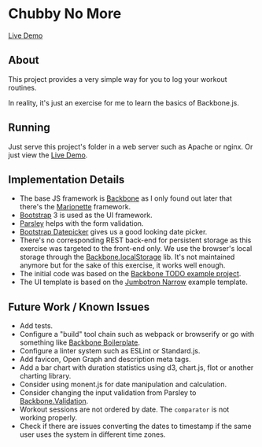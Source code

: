 # Chubby No More

[Live Demo](https://tiagoalves.github.io/chubby-no-more/)

## About

This project provides a very simple way for you to log your workout routines.

In reality, it's just an exercise for me to learn the basics of Backbone.js.

## Running

Just serve this project's folder in a web server such as Apache or nginx. Or just view the [Live Demo](https://tiagoalves.github.io/chubby-no-more/).

## Implementation Details

* The base JS framework is [Backbone](http://backbonejs.org/) as I only found out later that there's the [Marionette](http://marionettejs.com/) framework.
* [Bootstrap](http://getbootstrap.com/) 3 is used as the UI framework.
* [Parsley](http://parsleyjs.org/) helps with the form validation.
* [Bootstrap Datepicker](https://github.com/eternicode/bootstrap-datepicker) gives us a good looking date picker.
* There's no corresponding REST back-end for persistent storage as this exercise was targeted to the front-end only. We use the browser's local storage through the [Backbone.localStorage](https://github.com/jeromegn/Backbone.localStorage) lib. It's not maintained anymore but for the sake of this exercise, it works well enough.
* The initial code was based on the [Backbone TODO example project](http://backbonejs.org/examples/todos/index.html).
* The UI template is based on the [Jumbotron Narrow](https://getbootstrap.com/examples/jumbotron-narrow/) example template.

## Future Work / Known Issues

* Add tests.
* Configure a "build" tool chain such as webpack or browserify or go with something like [Backbone Boilerplate](https://github.com/tbranyen/backbone-boilerplate).
* Configure a linter system such as ESLint or Standard.js.
* Add favicon, Open Graph and description meta tags.
* Add a bar chart with duration statistics using d3, chart.js, flot or another charting library.
* Consider using monent.js for date manipulation and calculation.
* Consider changing the input validation from Parsley to [Backbone.Validation](https://github.com/thedersen/backbone.validation).
* Workout sessions are not ordered by date. The `comparator` is not working properly.
* Check if there are issues converting the dates to timestamp if the same user uses the system in different time zones.
